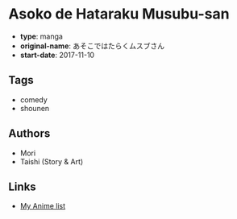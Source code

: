 # Asoko de Hataraku Musubu-san

-   **type**: manga
-   **original-name**: あそこではたらくムスブさん
-   **start-date**: 2017-11-10

## Tags

-   comedy
-   shounen

## Authors

-   Mori
-   Taishi (Story & Art)

## Links

-   [My Anime list](https://myanimelist.net/manga/111477/Asoko_de_Hataraku_Musubu-san)
